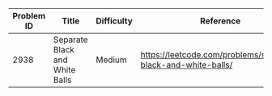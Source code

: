 | Problem ID | Title | Difficulty | Reference
| --- | --- | --- | ---
| 2938 | Separate Black and White Balls | Medium | https://leetcode.com/problems/separate-black-and-white-balls/
